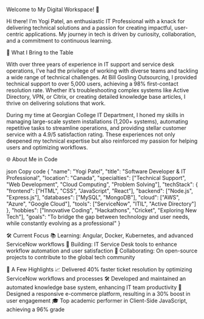 Welcome to My Digital Workspace! 🚀

Hi there! I'm Yogi Patel, an enthusiastic IT Professional with a knack for delivering technical solutions and a passion for creating impactful, user-centric applications. My journey in tech is driven by curiosity, collaboration, and a commitment to continuous learning.

🌟 What I Bring to the Table

With over three years of experience in IT support and service desk operations, I’ve had the privilege of working with diverse teams and tackling a wide range of technical challenges. At Bill Gosling Outsourcing, I provided technical support to over 5,000 users, achieving a 98% first-contact resolution rate. Whether it’s troubleshooting complex systems like Active Directory, VPN, or Citrix, or creating detailed knowledge base articles, I thrive on delivering solutions that work.

During my time at Georgian College IT Department, I honed my skills in managing large-scale system installations (1,200+ systems), automating repetitive tasks to streamline operations, and providing stellar customer service with a 4.9/5 satisfaction rating. These experiences not only deepened my technical expertise but also reinforced my passion for helping users and optimizing workflows.

🌐 About Me in Code

json
Copy code
{
   "name": "Yogi Patel",
   "title": "Software Developer & IT Professional",
   "location": "Canada",
   "specialties": ["Technical Support", "Web Development", "Cloud Computing", "Problem Solving"],
   "techStack": {
      "frontend": ["HTML", "CSS", "JavaScript", "React"],
      "backend": ["Node.js", "Express.js"],
      "databases": ["MySQL", "MongoDB"],
      "cloud": ["AWS", "Azure", "Google Cloud"],
      "tools": ["ServiceNow", "ITIL", "Active Directory"]
   },
   "hobbies": ["Innovative Coding", "Hackathons", "Cricket", "Exploring New Tech"],
   "goals": "To bridge the gap between technology and user needs, while constantly evolving as a professional"
}

🛠️ Current Focus
📚 Learning: Angular, Docker, Kubernetes, and advanced ServiceNow workflows
🔨 Building: IT Service Desk tools to enhance workflow automation and user satisfaction
🤝 Collaborating: On open-source projects to contribute to the global tech community

🏅 A Few Highlights
📈 Delivered 40% faster ticket resolution by optimizing ServiceNow workflows and processes
🛠️ Developed and maintained an automated knowledge base system, enhancing IT team productivity
🌟 Designed a responsive e-commerce platform, resulting in a 30% boost in user engagement
🎓 Top academic performer in Client-Side JavaScript, achieving a 96% grade
